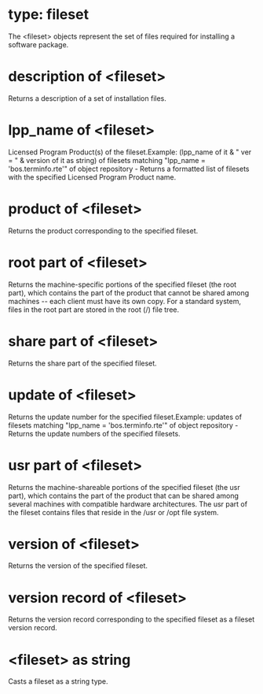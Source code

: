 # type: fileset

The &lt;fileset&gt; objects represent the set of files required for installing a software package.

# description of &lt;fileset&gt;

Returns a description of a set of installation files.

# lpp_name of &lt;fileset&gt;

Licensed Program Product(s) of the fileset.Example: (lpp_name of it &amp; &quot; ver = &quot; &amp; version of it as string) of filesets matching &quot;lpp_name = &#39;bos.terminfo.rte&#39;&quot; of object repository - Returns a formatted list of filesets with the specified Licensed Program Product name.

# product of &lt;fileset&gt;

Returns the product corresponding to the specified fileset.

# root part of &lt;fileset&gt;

Returns the machine-specific portions of the specified fileset (the root part), which contains the part of the product that cannot be shared among machines -- each client must have its own copy. For a standard system, files in the root part are stored in the root (/) file tree.

# share part of &lt;fileset&gt;

Returns the share part of the specified fileset.

# update of &lt;fileset&gt;

Returns the update number for the specified fileset.Example: updates of filesets matching &quot;lpp_name = &#39;bos.terminfo.rte&#39;&quot; of object repository - Returns the update numbers of the specified filesets.

# usr part of &lt;fileset&gt;

Returns the machine-shareable portions of the specified fileset (the usr part), which contains the part of the product that can be shared among several machines with compatible hardware architectures. The usr part of the fileset contains files that reside in the /usr or /opt file system.

# version of &lt;fileset&gt;

Returns the version of the specified fileset.

# version record of &lt;fileset&gt;

Returns the version record corresponding to the specified fileset as a fileset version record.

# &lt;fileset&gt; as string

Casts a fileset as a string type.
